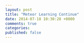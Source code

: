 ```yaml
---
layout: post
title: "Meteor Learning Continue"
date: 2014-07-18 10:30:28 +0800
comments: true
categories: 
published: false
---
```

